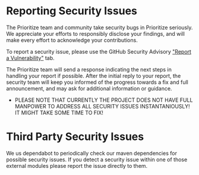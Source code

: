 # Reporting Security Issues

The Prioritize team and community take security bugs in Prioritize seriously. We appreciate your efforts to responsibly disclose your findings, and will make every effort to acknowledge your contributions.

To report a security issue, please use the GitHub Security Advisory ["Report a Vulnerability"](https://github.com/phaller222/PrioritizeEJB/security/advisories/new) tab.

The Prioritize team will send a response indicating the next steps in handling your report if possible. After the initial reply to your report, the security team will keep you informed 
of the progress towards a fix and full announcement, and may ask for additional information or guidance. 

* PLEASE NOTE THAT CURRENTLY THE PROJECT DOES NOT HAVE FULL MANPOWER TO ADDRESS ALL SECURITY ISSUES INSTANTANIOUSLY! IT MIGHT TAKE SOME TIME TO FIX!

# Third Party Security Issues

We us dependabot to periodically check our maven dependencies for possible security issues. If you detect a security issue within one of those external modules please report the issue directly to them.
